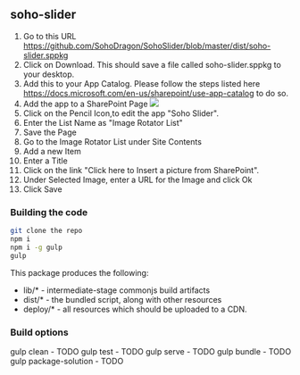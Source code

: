 ## soho-slider



1. Go to this URL https://github.com/SohoDragon/SohoSlider/blob/master/dist/soho-slider.sppkg
2. Click on Download. This should save a file called soho-slider.sppkg to your desktop.
3. Add this to your App Catalog. Please follow the steps listed here https://docs.microsoft.com/en-us/sharepoint/use-app-catalog to do so.
4. Add the app to a SharePoint Page
![](http://g.recordit.co/xCU13Lo8ov.gif)
5. Click on the Pencil Icon,to edit the app "Soho Slider".
6. Enter the List Name as "Image Rotator List"
7. Save the Page
8. Go to the Image Rotator List under Site Contents
9. Add a new Item
10. Enter a Title
11. Click on the link "Click here to Insert a picture from SharePoint".
12. Under Selected Image, enter a URL for the Image and click Ok
13. Click Save









### Building the code

```bash
git clone the repo
npm i
npm i -g gulp
gulp
```

This package produces the following:

* lib/* - intermediate-stage commonjs build artifacts
* dist/* - the bundled script, along with other resources
* deploy/* - all resources which should be uploaded to a CDN.

### Build options

gulp clean - TODO
gulp test - TODO
gulp serve - TODO
gulp bundle - TODO
gulp package-solution - TODO
